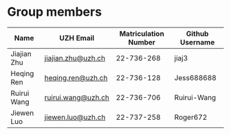 # Group members
| Name | UZH Email | Matriculation Number | Github Username |
| --- | --- | --- | --- |
| Jiajian Zhu | jiajian.zhu@uzh.ch | 22-736-268 | jiaj3 |
| Heqing Ren | heqing.ren@uzh.ch | 22-736-128 | Jess688688 |
| Ruirui Wang | ruirui.wang@uzh.ch | 22-736-706 | Ruirui-Wang |
| Jiewen Luo | jiewen.luo@uzh.ch | 22-737-258 | Roger672 |





